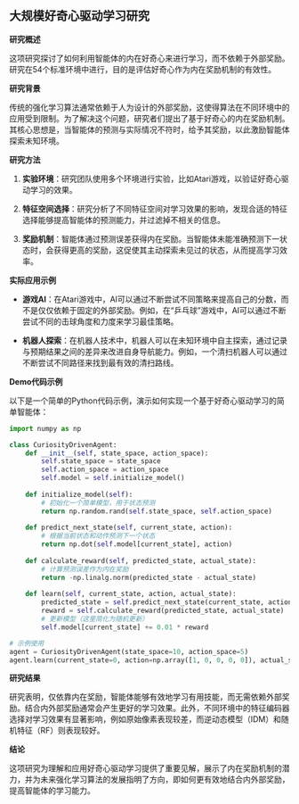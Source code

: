 ## 大规模好奇心驱动学习研究

**研究概述**

这项研究探讨了如何利用智能体的内在好奇心来进行学习，而不依赖于外部奖励。研究在54个标准环境中进行，目的是评估好奇心作为内在奖励机制的有效性。

**研究背景**

传统的强化学习算法通常依赖于人为设计的外部奖励，这使得算法在不同环境中的应用受到限制。为了解决这个问题，研究者们提出了基于好奇心的内在奖励机制。其核心思想是，当智能体的预测与实际情况不符时，给予其奖励，以此激励智能体探索未知环境。

**研究方法**

1. **实验环境**：研究团队使用多个环境进行实验，比如Atari游戏，以验证好奇心驱动学习的效果。
   
2. **特征空间选择**：研究分析了不同特征空间对学习效果的影响，发现合适的特征选择能够提高智能体的预测能力，并过滤掉不相关的信息。

3. **奖励机制**：智能体通过预测误差获得内在奖励。当智能体未能准确预测下一状态时，会获得更高的奖励，这促使其主动探索未见过的状态，从而提高学习效率。

**实际应用示例**

- **游戏AI**：在Atari游戏中，AI可以通过不断尝试不同策略来提高自己的分数，而不是仅仅依赖于固定的外部奖励。例如，在“乒乓球”游戏中，AI可以通过不断尝试不同的击球角度和力度来学习最佳策略。

- **机器人探索**：在机器人技术中，机器人可以在未知环境中自主探索，通过记录与预期结果之间的差异来改进自身导航能力。例如，一个清扫机器人可以通过不断尝试不同路径来找到最有效的清扫路线。

**Demo代码示例**

以下是一个简单的Python代码示例，演示如何实现一个基于好奇心驱动学习的简单智能体：

```python
import numpy as np

class CuriosityDrivenAgent:
    def __init__(self, state_space, action_space):
        self.state_space = state_space
        self.action_space = action_space
        self.model = self.initialize_model()
    
    def initialize_model(self):
        # 初始化一个简单模型，用于状态预测
        return np.random.rand(self.state_space, self.action_space)
    
    def predict_next_state(self, current_state, action):
        # 根据当前状态和动作预测下一个状态
        return np.dot(self.model[current_state], action)
    
    def calculate_reward(self, predicted_state, actual_state):
        # 计算预测误差作为内在奖励
        return -np.linalg.norm(predicted_state - actual_state)
    
    def learn(self, current_state, action, actual_state):
        predicted_state = self.predict_next_state(current_state, action)
        reward = self.calculate_reward(predicted_state, actual_state)
        # 更新模型（这里简化为随机更新）
        self.model[current_state] += 0.01 * reward

# 示例使用
agent = CuriosityDrivenAgent(state_space=10, action_space=5)
agent.learn(current_state=0, action=np.array([1, 0, 0, 0, 0]), actual_state=np.array([0.5, 0.5]))
```

**研究结果**

研究表明，仅依靠内在奖励，智能体能够有效地学习有用技能，而无需依赖外部奖励。结合内外部奖励通常会产生更好的学习效果。此外，不同环境中的特征编码器选择对学习效果有显著影响，例如原始像素表现较差，而逆动态模型（IDM）和随机特征（RF）则表现较好。

**结论**

这项研究为理解和应用好奇心驱动学习提供了重要见解，展示了内在奖励机制的潜力，并为未来强化学习算法的发展指明了方向，即如何更有效地结合内外部奖励，提高智能体的学习能力。